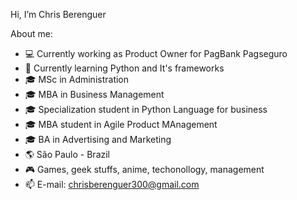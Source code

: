 Hi, I’m Chris Berenguer
 
About me:

- 💻 Currently working as Product Owner for PagBank Pagseguro
- 🐍 Currently learning Python and It's frameworks
- 🎓 MSc in Administration
- 🎓 MBA in Business Management
- 🎓 Specialization student in Python Language for business
- 🎓 MBA student in Agile Product MAnagement 
- 🎓 BA in Advertising and Marketing
- 🌎 São Paulo - Brazil
- 🎮 Games, geek stuffs, anime, techonollogy, management
- 📫 E-mail: chrisberenguer300@gmail.com 

